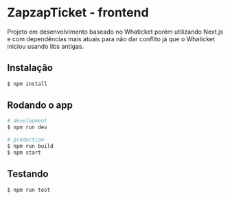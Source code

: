 # ZapzapTicket - frontend

Projeto em desenvolvimento baseado no Whaticket porém utilizando Next.js e com dependências mais atuais para não dar conflito já que o Whaticket iniciou usando libs antigas.


## Instalação

```bash
$ npm install
```

## Rodando o app

```bash
# development
$ npm run dev

# production
$ npm run build
$ npm start
```

## Testando

```bash
$ npm run test
```